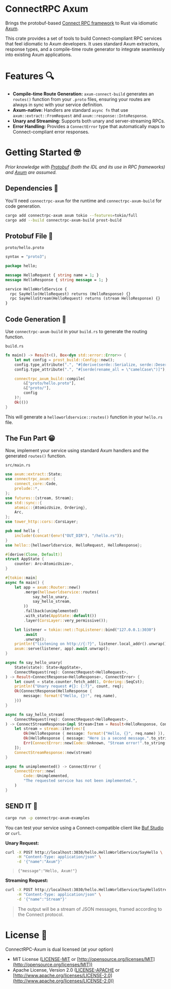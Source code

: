 # ConnectRPC Axum

Brings the protobuf-based [Connect RPC framework](https://connect.build/docs/introduction) to Rust via idiomatic [Axum](https://github.com/tokio-rs/axum).

This crate provides a set of tools to build Connect-compliant RPC services that
feel idiomatic to Axum developers. It uses standard Axum extractors, response
types, and a compile-time route generator to integrate seamlessly into existing
Axum applications.

# Features 🔍

- **Compile-time Route Generation:** `axum-connect-build` generates an `routes()` function from your `.proto` files, ensuring your routes are always in sync with your service definition.
- **Axum-native:** Handlers are standard `async fn` that use `axum::extract::FromRequest` and `axum::response::IntoResponse`.
- **Unary and Streaming:** Supports both unary and server-streaming RPCs.
- **Error Handling:** Provides a `ConnectError` type that automatically maps to
  Connect-compliant error responses.

# Getting Started 🤓

_Prior knowledge with [Protobuf](https://github.com/protocolbuffers/protobuf) (both the IDL and its use in RPC frameworks) and [Axum](https://github.com/tokio-rs/axum) are assumed._

## Dependencies 👀

You'll need `connectrpc-axum` for the runtime and `connectrpc-axum-build` for code generation.

```sh
cargo add connectrpc-axum axum tokio --features=tokio/full
cargo add --build connectrpc-axum-build prost-build
```

## Protobuf File 🥱

`proto/hello.proto`
```protobuf
syntax = "proto3";

package hello;

message HelloRequest { string name = 1; }
message HelloResponse { string message = 1; }

service HelloWorldService {
  rpc SayHello(HelloRequest) returns (HelloResponse) {}
  rpc SayHelloStream(HelloRequest) returns (stream HelloResponse) {}
}
```

## Code Generation 🤔

Use `connectrpc-axum-build` in your `build.rs` to generate the routing function.

`build.rs`
```rust
fn main() -> Result<(), Box<dyn std::error::Error>> {
    let mut config = prost_build::Config::new();
    config.type_attribute(".", "#[derive(serde::Serialize, serde::Deserialize)]");
    config.type_attribute(".", "#[serde(rename_all = \"camelCase\")]");

    connectrpc_axum_build::compile(
        &["proto/hello.proto"],
        &["proto/"],
        config
    )?;
    Ok(())
}
```

This will generate a `helloworldservice::routes()` function in your `hello.rs` file.

## The Fun Part 😁

Now, implement your service using standard Axum handlers and the generated `routes()` function.

`src/main.rs`
```rust
use axum::extract::State;
use connectrpc_axum::{
    connect_core::Code,
    prelude::*,
};
use futures::{stream, Stream};
use std::sync::{
    atomic::{AtomicUsize, Ordering},
    Arc,
};
use tower_http::cors::CorsLayer;

pub mod hello {
    include!(concat!(env!("OUT_DIR"), "/hello.rs"));
}
use hello::{helloworldservice, HelloRequest, HelloResponse};

#[derive(Clone, Default)]
struct AppState {
    counter: Arc<AtomicUsize>,
}

#[tokio::main]
async fn main() {
    let app = axum::Router::new()
        .merge(helloworldservice::routes(
            say_hello_unary,
            say_hello_stream,
        ))
        .fallback(unimplemented)
        .with_state(AppState::default())
        .layer(CorsLayer::very_permissive());

    let listener = tokio::net::TcpListener::bind("127.0.0.1:3030")
        .await
        .unwrap();
    println!("listening on http://{:?}", listener.local_addr().unwrap());
    axum::serve(listener, app).await.unwrap();
}

async fn say_hello_unary(
    State(state): State<AppState>,
    ConnectRequest(req): ConnectRequest<HelloRequest>,
) -> Result<ConnectResponse<HelloResponse>, ConnectError> {
    let count = state.counter.fetch_add(1, Ordering::SeqCst);
    println!("Unary request #{}: {:?}", count, req);
    Ok(ConnectResponse(HelloResponse {
        message: format!("Hello, {}!", req.name),
    }))
}

async fn say_hello_stream(
    ConnectRequest(req): ConnectRequest<HelloRequest>,
) -> ConnectStreamResponse<impl Stream<Item = Result<HelloResponse, ConnectError>>> {
    let stream = stream::iter(vec![
        Ok(HelloResponse { message: format!("Hello, {}", req.name) }),
        Ok(HelloResponse { message: "Here is a second message.".to_string() }),
        Err(ConnectError::new(Code::Unknown, "Stream error!".to_string())),
    ]);
    ConnectStreamResponse::new(stream)
}

async fn unimplemented() -> ConnectError {
    ConnectError::new(
        Code::Unimplemented,
        "The requested service has not been implemented.",
    )
}
```

## SEND IT 🚀

```sh
cargo run -p connectrpc-axum-examples
```

You can test your service using a Connect-compatible client like [Buf Studio](https://buf.build/studio) or `curl`.

**Unary Request:**
```sh
curl -X POST http://localhost:3030/hello.HelloWorldService/SayHello \
     -H "Content-Type: application/json" \
     -d '{"name":"Axum"}'
```
> `{"message":"Hello, Axum!"}`

**Streaming Request:**
```sh
curl -X POST http://localhost:3030/hello.HelloWorldService/SayHelloStream \
     -H "Content-Type: application/json" \
     -d '{"name":"Stream"}'
```
> The output will be a stream of JSON messages, framed according to the Connect protocol.

# License 🧾

ConnectRPC-Axum is dual licensed (at your option)

- MIT License ([LICENSE-MIT](LICENSE-MIT) or [http://opensource.org/licenses/MIT](http://opensource.org/licenses/MIT))
- Apache License, Version 2.0 ([LICENSE-APACHE](LICENSE-APACHE) or [http://www.apache.org/licenses/LICENSE-2.0](http://www.apache.org/licenses/LICENSE-2.0))

